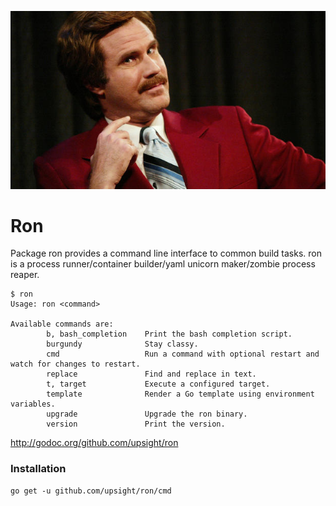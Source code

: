 ![ron](ron.jpg)

# Ron

Package ron provides a command line interface to common build tasks.
ron is a process runner/container builder/yaml unicorn maker/zombie process reaper.


	$ ron
	Usage: ron <command>

	Available commands are:
			b, bash_completion    Print the bash completion script.
			burgundy              Stay classy.
			cmd                   Run a command with optional restart and watch for changes to restart.
			replace               Find and replace in text.
			t, target             Execute a configured target.
			template              Render a Go template using environment variables.
			upgrade               Upgrade the ron binary.
			version               Print the version.

http://godoc.org/github.com/upsight/ron

### Installation

	go get -u github.com/upsight/ron/cmd
